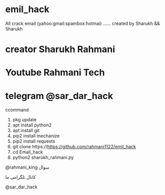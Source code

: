 # emil_hack
All crack email (yahoo:gmail:spambox:hotmai)    ......  created by Sharukh &amp;&amp; Sharukh
# creator Sharukh Rahmani 
# Youtube Rahmani Tech
# telegram @sar_dar_hack

</s></s>
c</s></s>command

1.  pkg update
2.  apt install python2 
3.  apt install git 
4.  pip2 install mechanize 
5.  pip2 install requests 
6.  git clone https://https://github.com/rahmani1122/emil_hack 
7.  cd Email_hack 
8.  python2 sharukh_rahmani.py

@rahmani_king  سوال

کانال تلگرامی ما

@sar_dar_hack
